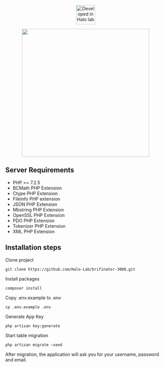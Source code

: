 <p align="center">
	<a href="https://www.halo-lab.com/?utm_source=github-brifinator-3000">
  		<img src="http://api.halo-lab.com/wp-content/uploads/dev_halo.svg" alt="Developed in Halo lab" height="60">
	</a>
</p>

<p align="center"><img src="https://res.cloudinary.com/dtfbvvkyp/image/upload/v1566331377/laravel-logolockup-cmyk-red.svg" width="400"></p>

## Server Requirements

- PHP >= 7.2.5
- BCMath PHP Extension
- Ctype PHP Extension
- Fileinfo PHP extension
- JSON PHP Extension
- Mbstring PHP Extension
- OpenSSL PHP Extension
- PDO PHP Extension
- Tokenizer PHP Extension
- XML PHP Extension

## Installation steps

Clone project
```
git clone https://github.com/Halo-Lab/brifinator-3000.git
```

Install packages
```
composer install
```

Copy .env.example to .env
```
cp .env.example .env
```

Generate App Key
```
php artisan key:generate
```

Start table migration
```
php artisan migrate —seed
```
After migration, the application will ask you for your username, password and email.
